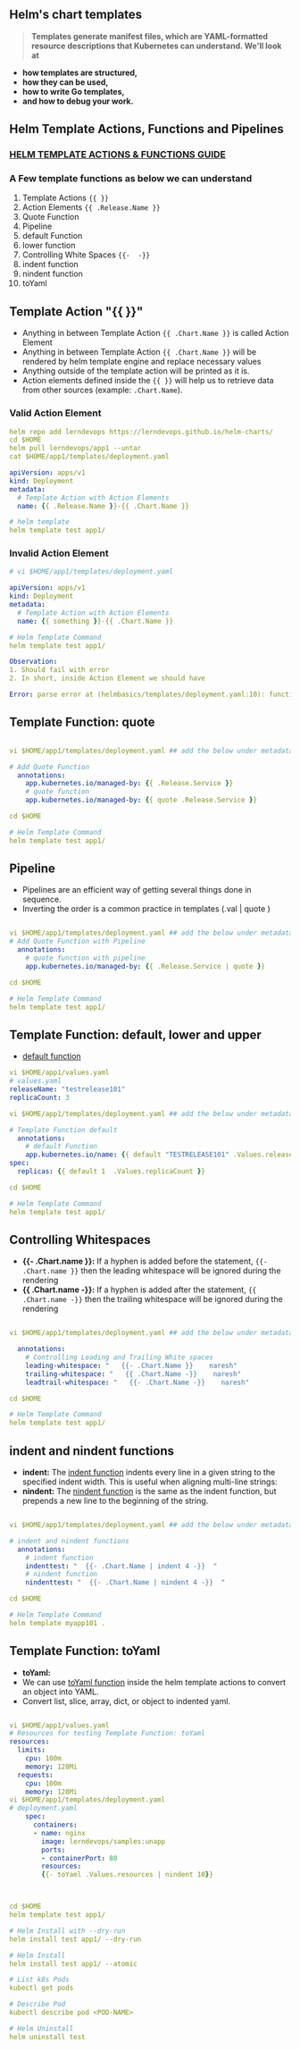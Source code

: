 ## Helm's chart templates

> **Templates generate manifest files, which are YAML-formatted resource descriptions that Kubernetes can understand. We'll look at**

* **how templates are structured,** 
* **how they can be used,**
* **how to write Go templates,**
* **and how to debug your work.**



## Helm Template Actions, Functions and Pipelines

### [HELM TEMPLATE ACTIONS & FUNCTIONS GUIDE](https://helm.sh/docs/chart_template_guide/)

### A Few template functions as below we can understand 

1. Template Actions `{{ }}`
2. Action Elements `{{ .Release.Name }}`
3. Quote Function
4. Pipeline 
5. default Function
6. lower function
7. Controlling White Spaces `{{-  -}}`
7. indent function
8. nindent function
9. toYaml

## Template Action "{{ }}"
- Anything in between Template Action `{{ .Chart.Name }}` is called Action Element
- Anything in between Template Action `{{ .Chart.Name }}` will be rendered by helm template engine and replace necessary values
- Anything outside of the template action will be printed as it is.
- Action elements defined inside the `{{ }}` will help us to retrieve data from other sources (example: `.Chart.Name`).
### Valid Action Element
```yaml
helm repo add lerndevops https://lerndevops.github.io/helm-charts/
cd $HOME
helm pull lerndevops/app1 --untar
cat $HOME/app1/templates/deployment.yaml 

apiVersion: apps/v1
kind: Deployment
metadata:
  # Template Action with Action Elements
  name: {{ .Release.Name }}-{{ .Chart.Name }}

# helm template
helm template test app1/
```

### Invalid Action Element 
```yaml
# vi $HOME/app1/templates/deployment.yaml

apiVersion: apps/v1
kind: Deployment
metadata:
  # Template Action with Action Elements
  name: {{ something }}-{{ .Chart.Name }}

# Helm Template Command
helm template test app1/

Observation:
1. Should fail with error
2. In short, inside Action Element we should have 

Error: parse error at (helmbasics/templates/deployment.yaml:10): function "something" not defined
```

## Template Function: quote
```yaml

vi $HOME/app1/templates/deployment.yaml ## add the below under metadata section of yaml 

# Add Quote Function 
  annotations:    
    app.kubernetes.io/managed-by: {{ .Release.Service }}
    # quote function
    app.kubernetes.io/managed-by: {{ quote .Release.Service }} 

cd $HOME

# Helm Template Command
helm template test app1/
```

## Pipeline
- Pipelines are an efficient way of getting several things done in sequence. 
- Inverting the order is a common practice in templates (.val | quote ) 

```yaml

vi $HOME/app1/templates/deployment.yaml ## add the below under metadata section of yaml 
# Add Quote Function with Pipeline
  annotations:    
    # quote function with pipeline
    app.kubernetes.io/managed-by: {{ .Release.Service | quote }}               

cd $HOME

# Helm Template Command
helm template test app1/ 
```

## Template Function: default, lower and upper  
- [default function](https://helm.sh/docs/chart_template_guide/function_list/#default)

```yaml
vi $HOME/app1/values.yaml
# values.yaml
releaseName: "testrelease101"
replicaCount: 3

vi $HOME/app1/templates/deployment.yaml ## add the below under metadata & spec section of yaml 

# Template Function default
  annotations:    
    # default Function
    app.kubernetes.io/name: {{ default "TESTRELEASE101" .Values.releaseName }}
spec:
  replicas: {{ default 1  .Values.replicaCount }}

cd $HOME

# Helm Template Command
helm template test app1/
```

## Controlling Whitespaces
- **{{- .Chart.name }}:**  If a hyphen is added before the statement, `{{- .Chart.name }}` then the leading whitespace will be ignored during the rendering
- **{{ .Chart.name -}}:** If a hyphen is added after the statement, `{{ .Chart.name -}}` then the trailing whitespace will be ignored during the rendering
```yaml

vi $HOME/app1/templates/deployment.yaml ## add the below under metadata section of yaml 

  annotations:
    # Controlling Leading and Trailing White spaces 
    leading-whitespace: "   {{- .Chart.Name }}    naresh"
    trailing-whitespace: "   {{ .Chart.Name -}}    naresh"
    leadtrail-whitespace: "   {{- .Chart.Name -}}    naresh"    

cd $HOME

# Helm Template Command
helm template test app1/    
```


## indent and nindent functions
- **indent:** The [indent function](https://helm.sh/docs/chart_template_guide/function_list/#indent) indents every line in a given string to the specified indent width. This is useful when aligning multi-line strings:
- **nindent:** The [nindent function](https://helm.sh/docs/chart_template_guide/function_list/#nindent) is the same as the indent function, but prepends a new line to the beginning of the string.

```yaml

vi $HOME/app1/templates/deployment.yaml ## add the below under metadata & spec section of yaml 

# indent and nindent functions
  annotations:
    # indent function
    indenttest: "  {{- .Chart.Name | indent 4 -}}  "
    # nindent function
    nindenttest: "  {{- .Chart.Name | nindent 4 -}}  "  

cd $HOME

# Helm Template Command
helm template myapp101 .    
```


## Template Function: toYaml 
- **toYaml:** 
- We can use [toYaml function](https://helm.sh/docs/chart_template_guide/function_list/#type-conversion-functions) inside the helm template actions to convert an object into YAML.
- Convert list, slice, array, dict, or object to indented yaml. 
```yaml

vi $HOME/app1/values.yaml
# Resources for testing Template Function: toYaml 
resources: 
  limits:
    cpu: 100m
    memory: 128Mi
  requests:
    cpu: 100m
    memory: 128Mi
vi $HOME/app1/templates/deployment.yaml
# deployment.yaml
    spec:
      containers:
      - name: nginx
        image: lerndevops/samples:unapp
        ports:
        - containerPort: 80
        resources: 
        {{- toYaml .Values.resources | nindent 10}}



cd $HOME
helm template test app1/

# Helm Install with --dry-run
helm install test app1/ --dry-run

# Helm Install
helm install test app1/ --atomic

# List k8s Pods
kubectl get pods 

# Describe Pod
kubectl describe pod <POD-NAME>

# Helm Uninstall
helm uninstall test
```